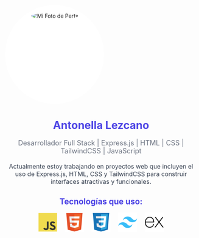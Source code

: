 <div align="center" style="background-color: #ffffff; padding: 20px; border-radius: 50%; width: 220px; height: 220px;">
  <img src="https://i.imgur.com/pUx3a26.png" alt="Mi Foto de Perfil" style="border-radius: 50%; width: 200px; height: 200px; object-fit: cover;">
</div>

<h1 align="center" style="color: #4f46e5;">Antonella Lezcano</h1>
<p align="center" style="color: #6b7280; font-size: 18px;">Desarrollador Full Stack | Express.js | HTML | CSS | TailwindCSS | JavaScript</p>

<p align="center" style="color: #374151; margin-top: 20px; font-size: 16px;">Actualmente estoy trabajando en proyectos web que incluyen el uso de Express.js, HTML, CSS y TailwindCSS para construir interfaces atractivas y funcionales.</p>

<h2 align="center" style="color: #4f46e5; margin-top: 30px;">Tecnologías que uso:</h2>
<div align="center" style="display: flex; justify-content: center; gap: 20px; margin-top: 10px;">
  <img src="https://raw.githubusercontent.com/devicons/devicon/master/icons/javascript/javascript-original.svg" alt="JavaScript" width="50" height="50">
  <img src="https://raw.githubusercontent.com/devicons/devicon/master/icons/html5/html5-original.svg" alt="HTML5" width="50" height="50">
  <img src="https://raw.githubusercontent.com/devicons/devicon/master/icons/css3/css3-original.svg" alt="CSS3" width="50" height="50">
  <img src="https://raw.githubusercontent.com/devicons/devicon/master/icons/tailwindcss/tailwindcss-original.svg" alt="TailwindCSS" width="50" height="50">
  <img src="https://raw.githubusercontent.com/devicons/devicon/master/icons/express/express-original.svg" alt="Express.js" width="50" height="50">
</div>


